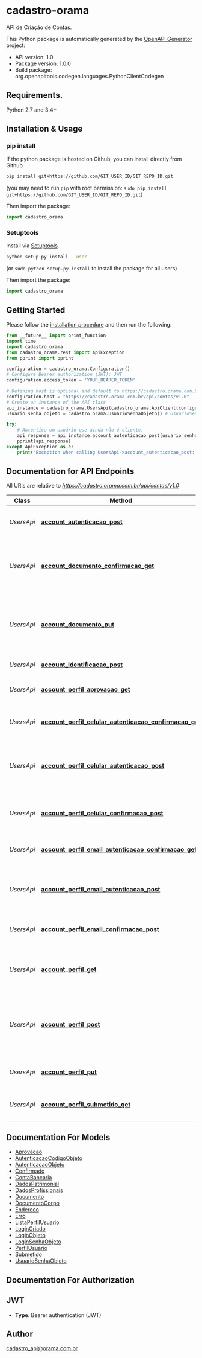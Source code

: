 # cadastro-orama
API de Criação de Contas.

This Python package is automatically generated by the [OpenAPI Generator](https://openapi-generator.tech) project:

- API version: 1.0
- Package version: 1.0.0
- Build package: org.openapitools.codegen.languages.PythonClientCodegen

## Requirements.

Python 2.7 and 3.4+

## Installation & Usage
### pip install

If the python package is hosted on Github, you can install directly from Github

```sh
pip install git+https://github.com/GIT_USER_ID/GIT_REPO_ID.git
```
(you may need to run `pip` with root permission: `sudo pip install git+https://github.com/GIT_USER_ID/GIT_REPO_ID.git`)

Then import the package:
```python
import cadastro_orama 
```

### Setuptools

Install via [Setuptools](http://pypi.python.org/pypi/setuptools).

```sh
python setup.py install --user
```
(or `sudo python setup.py install` to install the package for all users)

Then import the package:
```python
import cadastro_orama
```

## Getting Started

Please follow the [installation procedure](#installation--usage) and then run the following:

```python
from __future__ import print_function
import time
import cadastro_orama
from cadastro_orama.rest import ApiException
from pprint import pprint

configuration = cadastro_orama.Configuration()
# Configure Bearer authorization (JWT): JWT
configuration.access_token = 'YOUR_BEARER_TOKEN'

# Defining host is optional and default to https://cadastro.orama.com.br/api/contas/v1.0
configuration.host = "https://cadastro.orama.com.br/api/contas/v1.0"
# Create an instance of the API class
api_instance = cadastro_orama.UsersApi(cadastro_orama.ApiClient(configuration))
usuario_senha_objeto = cadastro_orama.UsuarioSenhaObjeto() # UsuarioSenhaObjeto | Dados para autenticação do usuário

try:
    # Autentica um usuário que ainda não é cliente.
    api_response = api_instance.account_autenticacao_post(usuario_senha_objeto)
    pprint(api_response)
except ApiException as e:
    print("Exception when calling UsersApi->account_autenticacao_post: %s\n" % e)

```

## Documentation for API Endpoints

All URIs are relative to *https://cadastro.orama.com.br/api/contas/v1.0*

Class | Method | HTTP request | Description
------------ | ------------- | ------------- | -------------
*UsersApi* | [**account_autenticacao_post**](docs/UsersApi.md#account_autenticacao_post) | **POST** /autenticacao/ | Autentica um usuário que ainda não é cliente.
*UsersApi* | [**account_documento_confirmacao_get**](docs/UsersApi.md#account_documento_confirmacao_get) | **GET** /perfil/{cpf}/documento/confirmacao/ | Consulta o status de confirmação do documento que foi submetido
*UsersApi* | [**account_documento_put**](docs/UsersApi.md#account_documento_put) | **PUT** /perfil/{cpf}/documento/ | Anexa ou atualiza documento para conferencia de autenticidade do perfil.
*UsersApi* | [**account_identificacao_post**](docs/UsersApi.md#account_identificacao_post) | **POST** /identificacao/ | Cria um login para usuário.
*UsersApi* | [**account_perfil_aprovacao_get**](docs/UsersApi.md#account_perfil_aprovacao_get) | **GET** /perfil/{cpf}/aprovacao/ | Retorna o estado de aprovação de um perfil
*UsersApi* | [**account_perfil_celular_autenticacao_confirmacao_get**](docs/UsersApi.md#account_perfil_celular_autenticacao_confirmacao_get) | **GET** /perfil/{cpf}/celular/autenticacao/confirmacao/ | Estado atual de confirmação do celular
*UsersApi* | [**account_perfil_celular_autenticacao_post**](docs/UsersApi.md#account_perfil_celular_autenticacao_post) | **POST** /perfil/{cpf}/celular/autenticacao/ | Gera um código para iniciar o processo de validação do número do celular
*UsersApi* | [**account_perfil_celular_confirmacao_post**](docs/UsersApi.md#account_perfil_celular_confirmacao_post) | **POST** /perfil/{cpf}/celular/autenticacao/confirmacao/ | Confirma o numero de celular, concluindo a validação
*UsersApi* | [**account_perfil_email_autenticacao_confirmacao_get**](docs/UsersApi.md#account_perfil_email_autenticacao_confirmacao_get) | **GET** /perfil/{cpf}/email/autenticacao/confirmacao/ | Estado atual de confirmação do email
*UsersApi* | [**account_perfil_email_autenticacao_post**](docs/UsersApi.md#account_perfil_email_autenticacao_post) | **POST** /perfil/{cpf}/email/autenticacao/ | Gera um código para iniciar o processo de validação do email
*UsersApi* | [**account_perfil_email_confirmacao_post**](docs/UsersApi.md#account_perfil_email_confirmacao_post) | **POST** /perfil/{cpf}/email/autenticacao/confirmacao/ | Confirma o email, concluindo a validação
*UsersApi* | [**account_perfil_get**](docs/UsersApi.md#account_perfil_get) | **GET** /perfil/{cpf}/ | Retorna o perfil de um usuário que ainda não foi transformado em cliente.
*UsersApi* | [**account_perfil_post**](docs/UsersApi.md#account_perfil_post) | **POST** /perfil/{cpf}/ | Submete o perfil de usuário associado a um login para ser criado como cliente.
*UsersApi* | [**account_perfil_put**](docs/UsersApi.md#account_perfil_put) | **PUT** /perfil/{cpf}/ | Atualiza perfil para criação de conta.
*UsersApi* | [**account_perfil_submetido_get**](docs/UsersApi.md#account_perfil_submetido_get) | **GET** /perfil/{cpf}/submetido/ | Retorna o estado de submissão de um perfil


## Documentation For Models

 - [Aprovacao](docs/Aprovacao.md)
 - [AutenticacaoCodigoObjeto](docs/AutenticacaoCodigoObjeto.md)
 - [AutenticacaoObjeto](docs/AutenticacaoObjeto.md)
 - [Confirmado](docs/Confirmado.md)
 - [ContaBancaria](docs/ContaBancaria.md)
 - [DadosPatrimonial](docs/DadosPatrimonial.md)
 - [DadosProfissionais](docs/DadosProfissionais.md)
 - [Documento](docs/Documento.md)
 - [DocumentoCorpo](docs/DocumentoCorpo.md)
 - [Endereco](docs/Endereco.md)
 - [Erro](docs/Erro.md)
 - [ListaPerfilUsuario](docs/ListaPerfilUsuario.md)
 - [LoginCriado](docs/LoginCriado.md)
 - [LoginObjeto](docs/LoginObjeto.md)
 - [LoginSenhaObjeto](docs/LoginSenhaObjeto.md)
 - [PerfilUsuario](docs/PerfilUsuario.md)
 - [Submetido](docs/Submetido.md)
 - [UsuarioSenhaObjeto](docs/UsuarioSenhaObjeto.md)


## Documentation For Authorization


## JWT

- **Type**: Bearer authentication (JWT)


## Author

cadastro_api@orama.com.br


